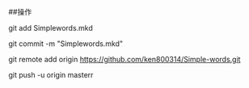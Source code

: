##操作

git add Simplewords.mkd

git commit -m "Simplewords.mkd"

git remote add origin https://github.com/ken800314/Simple-words.git

git push -u origin masterr
